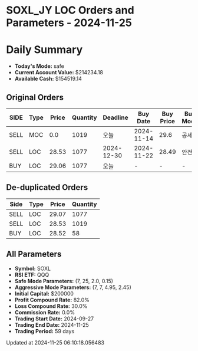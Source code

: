 # SOXL_JY LOC Orders and Parameters - 2024-11-25

# Daily Summary

- **Today's Mode:** safe
- **Current Account Value:** $214234.18
- **Available Cash:** $154519.14

## Original Orders

| SIDE | Type | Price | Quantity | Deadline | Buy Date | Buy Price | Buy Mode |
|------|------|-------|----------|----------|----------|-----------|----------|
| SELL | MOC | 0.0 | 1019 | 오늘 | 2024-11-14 | 29.6 | 공세 |
| SELL | LOC | 28.53 | 1077 | 2024-12-30 | 2024-11-22 | 28.49 | 안전 |
| BUY | LOC | 29.06 | 1077 | 오늘 | - | - | - |

## De-duplicated Orders

| Side | Type | Price | Quantity |
|------|------|-------|----------|
| SELL | LOC | 29.07 | 1077 |
| SELL | LOC | 28.53 | 1019 |
| BUY | LOC | 28.52 | 58 |

## All Parameters

- **Symbol:** SOXL
- **RSI ETF:** QQQ
- **Safe Mode Parameters:** (7, 25, 2.0, 0.15)
- **Aggressive Mode Parameters:** (7, 7, 4.95, 2.45)
- **Initial Capital:** $200000
- **Profit Compound Rate:** 82.0%
- **Loss Compound Rate:** 30.0%
- **Commission Rate:** 0.0%
- **Trading Start Date:** 2024-09-27
- **Trading End Date:** 2024-11-25
- **Trading Period:** 59 days

Updated at 2024-11-25 06:10:18.056483
